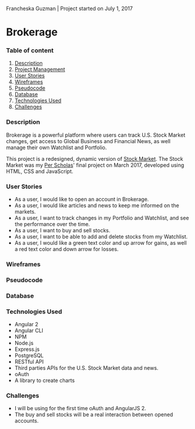 Francheska Guzman | Project started on July 1, 2017

# Brokerage

### Table of content

1. [Description](#description)
2. [Project Management](https://github.com/francheska-guzman/brokerage#boards?repos=95994166)
3. [User Stories](#user-stories)
4. [Wireframes](#wireframes)
5. [Pseudocode](#pseudocode)
6. [Database](#database)
7. [Technologies Used](#technologies-used)
8. [Challenges](#challenges)

<a id="description">

### Description

Brokerage is a powerful platform where users can track U.S. Stock Market changes, get access to Global Business and Financial News, as well manage their own Watchlist and Portfolio.

This project is a redesigned, dynamic version of [Stock Market](https://github.com/francheska-guzman/stock-market). The Stock Market was my [Per Scholas](https://perscholas.org/apply/codebridge)' final project on March 2017, developed using HTML, CSS and JavaScript. 

</a>

<a id="user-stories">

### User Stories

- As a user, I would like to open an account in Brokerage.
- As a user, I would like articles and news to keep me informed on the markets.
- As a user, I want to track changes in my Portfolio and Watchlist, and see the performance over the time.
- As a user, I want to buy and sell stocks.
- As a user, I want to be able to add and delete stocks from my Watchlist.
- As a user, I would like a green text color and up arrow for gains, as well a red text color and down arrow for losses.

</a>

<a id="wireframes">

### Wireframes

</a>

<a id="pseudocode">

### Pseudocode

</a>

<a id="database">

### Database

</a>

<a id="technologies-used">

### Technologies Used

* Angular 2
* Angular CLI
* NPM
* Node.js
* Express.js
* PostgreSQL
* RESTful API
* Third parties APIs for the U.S. Stock Market data and news.
* oAuth
* A library to create charts

</a>

<a id="challenges">

### Challenges

- I will be using for the first time oAuth and AngularJS 2.
- The buy and sell stocks will be a real interaction between opened accounts.

</a>

